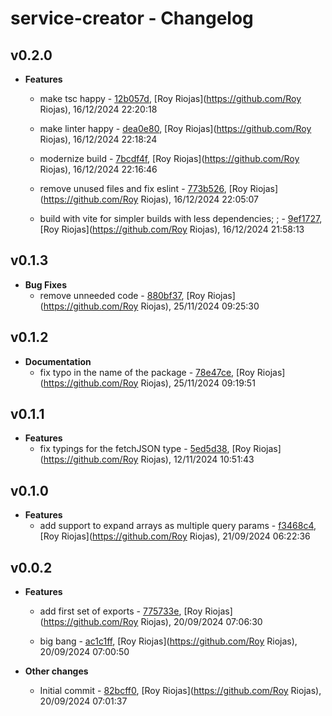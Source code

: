 
# service-creator - Changelog
## v0.2.0
- **Features**
  - make tsc happy - [12b057d]( https://github.com/royriojas/service-creator/commit/12b057d ), [Roy Riojas](https://github.com/Roy Riojas), 16/12/2024 22:20:18

    
  - make linter happy - [dea0e80]( https://github.com/royriojas/service-creator/commit/dea0e80 ), [Roy Riojas](https://github.com/Roy Riojas), 16/12/2024 22:18:24

    
  - modernize build - [7bcdf4f]( https://github.com/royriojas/service-creator/commit/7bcdf4f ), [Roy Riojas](https://github.com/Roy Riojas), 16/12/2024 22:16:46

    
  - remove unused files and fix eslint - [773b526]( https://github.com/royriojas/service-creator/commit/773b526 ), [Roy Riojas](https://github.com/Roy Riojas), 16/12/2024 22:05:07

    
  - build with vite for simpler builds with less dependencies; ; - [9ef1727]( https://github.com/royriojas/service-creator/commit/9ef1727 ), [Roy Riojas](https://github.com/Roy Riojas), 16/12/2024 21:58:13

    
## v0.1.3
- **Bug Fixes**
  - remove unneeded code - [880bf37]( https://github.com/royriojas/service-creator/commit/880bf37 ), [Roy Riojas](https://github.com/Roy Riojas), 25/11/2024 09:25:30

    
## v0.1.2
- **Documentation**
  - fix typo in the name of the package - [78e47ce]( https://github.com/royriojas/service-creator/commit/78e47ce ), [Roy Riojas](https://github.com/Roy Riojas), 25/11/2024 09:19:51

    
## v0.1.1
- **Features**
  - fix typings for the fetchJSON type - [5ed5d38]( https://github.com/royriojas/service-creator/commit/5ed5d38 ), [Roy Riojas](https://github.com/Roy Riojas), 12/11/2024 10:51:43

    
## v0.1.0
- **Features**
  - add support to expand arrays as multiple query params - [f3468c4]( https://github.com/royriojas/service-creator/commit/f3468c4 ), [Roy Riojas](https://github.com/Roy Riojas), 21/09/2024 06:22:36

    
## v0.0.2
- **Features**
  - add first set of exports - [775733e]( https://github.com/royriojas/service-creator/commit/775733e ), [Roy Riojas](https://github.com/Roy Riojas), 20/09/2024 07:06:30

    
  - big bang - [ac1c1ff]( https://github.com/royriojas/service-creator/commit/ac1c1ff ), [Roy Riojas](https://github.com/Roy Riojas), 20/09/2024 07:00:50

    
- **Other changes**
  - Initial commit - [82bcff0]( https://github.com/royriojas/service-creator/commit/82bcff0 ), [Roy Riojas](https://github.com/Roy Riojas), 20/09/2024 07:01:37

    
